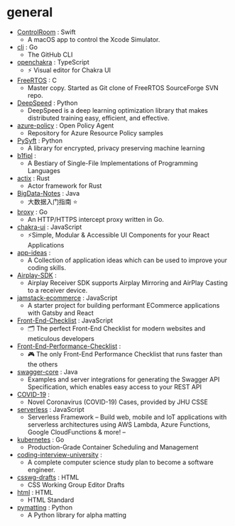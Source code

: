 # general
- [ControlRoom](https://github.com/twostraws/ControlRoom) : Swift
  - A macOS app to control the Xcode Simulator.
- [cli](https://github.com/cli/cli) : Go
  - The GitHub CLI
- [openchakra](https://github.com/premieroctet/openchakra) : TypeScript
  - ⚡️ Visual editor for Chakra UI
- [FreeRTOS](https://github.com/FreeRTOS/FreeRTOS) : C
  - Master copy. Started as Git clone of FreeRTOS SourceForge SVN repo.
- [DeepSpeed](https://github.com/microsoft/DeepSpeed) : Python
  - DeepSpeed is a deep learning optimization library that makes distributed training easy, efficient, and effective.
- [azure-policy](https://github.com/Azure/azure-policy) : Open Policy Agent
  - Repository for Azure Resource Policy samples
- [PySyft](https://github.com/OpenMined/PySyft) : Python
  - A library for encrypted, privacy preserving machine learning
- [b1fipl](https://github.com/marcpaq/b1fipl) : 
  - A Bestiary of Single-File Implementations of Programming Languages
- [actix](https://github.com/actix/actix) : Rust
  - Actor framework for Rust
- [BigData-Notes](https://github.com/heibaiying/BigData-Notes) : Java
  - 大数据入门指南 ⭐️
- [broxy](https://github.com/rhaidiz/broxy) : Go
  - An HTTP/HTTPS intercept proxy written in Go.
- [chakra-ui](https://github.com/chakra-ui/chakra-ui) : JavaScript
  - ⚡️Simple, Modular & Accessible UI Components for your React Applications
- [app-ideas](https://github.com/florinpop17/app-ideas) : 
  - A Collection of application ideas which can be used to improve your coding skills.
- [Airplay-SDK](https://github.com/xfirefly/Airplay-SDK) : 
  - Airplay Receiver SDK supports Airplay Mirroring and AirPlay Casting to a receiver device.
- [jamstack-ecommerce](https://github.com/jamstack-cms/jamstack-ecommerce) : JavaScript
  - A starter project for building performant ECommerce applications with Gatsby and React
- [Front-End-Checklist](https://github.com/thedaviddias/Front-End-Checklist) : JavaScript
  - 🗂 The perfect Front-End Checklist for modern websites and meticulous developers
- [Front-End-Performance-Checklist](https://github.com/thedaviddias/Front-End-Performance-Checklist) : 
  - 🎮 The only Front-End Performance Checklist that runs faster than the others
- [swagger-core](https://github.com/swagger-api/swagger-core) : Java
  - Examples and server integrations for generating the Swagger API Specification, which enables easy access to your REST API
- [COVID-19](https://github.com/CSSEGISandData/COVID-19) : 
  - Novel Coronavirus (COVID-19) Cases, provided by JHU CSSE
- [serverless](https://github.com/serverless/serverless) : JavaScript
  - Serverless Framework – Build web, mobile and IoT applications with serverless architectures using AWS Lambda, Azure Functions, Google CloudFunctions & more! –
- [kubernetes](https://github.com/kubernetes/kubernetes) : Go
  - Production-Grade Container Scheduling and Management
- [coding-interview-university](https://github.com/jwasham/coding-interview-university) : 
  - A complete computer science study plan to become a software engineer.
- [csswg-drafts](https://github.com/w3c/csswg-drafts) : HTML
  - CSS Working Group Editor Drafts
- [html](https://github.com/whatwg/html) : HTML
  - HTML Standard
- [pymatting](https://github.com/pymatting/pymatting) : Python
  - A Python library for alpha matting
